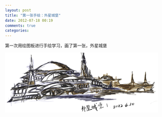 ```yaml
---
layout: post
title: "第一张手绘：外星城堡"
date: 2012-07-18 00:19
comments: true
categories: 
---
```


第一次用绘图板进行手绘学习，画了第一张，外星城堡

![alt 截图](/images/img4blog/Concept-AlienCatsle-preview.png "/images/img4blog/Concept-AlienCatsle-preview.png")